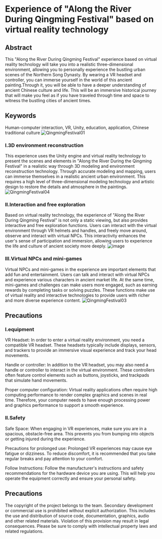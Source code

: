 # Experience of "Along the River During Qingming Festival" based on virtual reality technology
## Abstract
This "Along the River During Qingming Festival" experience based on virtual reality technology will take you into a realistic three-dimensional environment, allowing you to personally experience the bustling urban scenes of the Northern Song Dynasty. By wearing a VR headset and controller, you can immerse yourself in the world of this ancient painting.Through it, you will be able to have a deeper understanding of ancient Chinese culture and life. This will be an immersive historical journey that will make you feel as if you have traveled through time and space to witness the bustling cities of ancient times.

## Keywords
Human-computer interaction, VR, Unity, education, application, Chinese traditional culture
![QingmingFestival01](https://github.com/Akuyii/Qingming-Festival/assets/103294773/609214bd-ceba-4f23-9cbe-81dd903b000a)

### I.3D environment reconstruction
This experience uses the Unity engine and virtual reality technology to present the scenes and elements in "Along the River During the Qingming Festival" in a realistic way through 3D modeling and environment reconstruction technology. Through accurate modeling and mapping, users can immerse themselves in a realistic ancient urban environment. This requires a high level of three-dimensional modeling technology and artistic design to restore the details and atmosphere in the paintings.
![QingmingFestival04](https://github.com/Akuyii/Qingming-Festival/assets/103294773/e8c1f801-5149-43cc-8247-147078393bf9)

### II.Interaction and free exploration
Based on virtual reality technology, the experience of "Along the River During Qingming Festival" is not only a static viewing, but also provides interactive and free exploration functions. Users can interact with the virtual environment through VR helmets and handles, and freely move around, observe and interact with virtual NPCs. This interactivity enhances the user's sense of participation and immersion, allowing users to experience the life and culture of ancient society more deeply.
![image](https://github.com/Akuyii/Qingming-Festival/assets/103294773/b9caab70-cb77-4d9c-bd2b-e77f08d85a7a)

### III.Virtual NPCs and mini-games
Virtual NPCs and mini-games in the experience are important elements that add fun and entertainment. Users can talk and interact with virtual NPCs and experience various characters in ancient market life. At the same time, mini-games and challenges can make users more engaged, such as earning rewards by completing tasks or solving puzzles. These functions make use of virtual reality and interactive technologies to provide users with richer and more diverse experience content.
![QingmingFestival03](https://github.com/Akuyii/Qingming-Festival/assets/103294773/ba505d5b-8a18-4f0e-98dd-3a72f15cda93)

## Precautions
### I.equipment
VR Headset: In order to enter a virtual reality environment, you need a compatible VR headset. These headsets typically include displays, sensors, and trackers to provide an immersive visual experience and track your head movements.

Handle or controller: In addition to the VR headset, you may also need a handle or controller to interact in the virtual environment. These controllers often feature control elements such as buttons, joysticks, and trackpads that simulate hand movements.

Proper computer configuration: Virtual reality applications often require high computing performance to render complex graphics and scenes in real time. Therefore, your computer needs to have enough processing power and graphics performance to support a smooth experience.

### II.Safety
Safe Space: When engaging in VR experiences, make sure you are in a spacious, obstacle-free area. This prevents you from bumping into objects or getting injured during the experience.

Precautions for prolonged use: Prolonged VR experiences may cause eye fatigue or dizziness. To reduce discomfort, it is recommended that you take regular breaks and pay attention to your comfort.

Follow Instructions: Follow the manufacturer's instructions and safety recommendations for the hardware device you are using. This will help you operate the equipment correctly and ensure your personal safety.

## Precautions
The copyright of the project belongs to the team. Secondary development or commercial use is prohibited without explicit authorization. This includes the use and distribution of source code, documentation, graphics, audio and other related materials. Violation of this provision may result in legal consequences. Please be sure to comply with intellectual property laws and related regulations.

